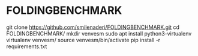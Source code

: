 # FOLDINGBENCHMARK


git clone https://github.com/smilenaderi/FOLDINGBENCHMARK.git
cd FOLDINGBENCHMARK/
mkdir venvesm
sudo apt install python3-virtualenv
virtualenv venvesm/
source venvesm/bin/activate
pip install -r requirements.txt